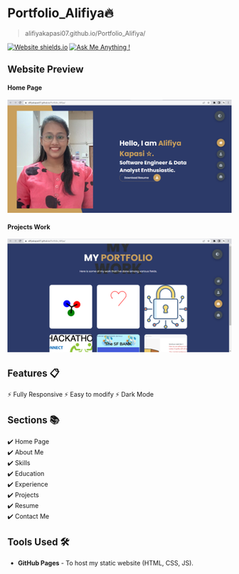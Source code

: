 # Portfolio_Alifiya🔥
> alifiyakapasi07.github.io/Portfolio_Alifiya/

[![Website shields.io](https://img.shields.io/badge/website-up-yellow)](alifiyakapasi07.github.io/Portfolio_Alifiya/)
[![Ask Me Anything !](https://img.shields.io/badge/ask%20me-linkedin-1abc9c.svg)](https://www.linkedin.com/in/alifiyakapasi07/)

## Website Preview
#### Home Page
<img src="website_images/Home_Page.png" width="900">

#### Projects Work
<img src="website_images/Project_Work.png" width="900">
  

## Features 📋
⚡️ Fully Responsive
⚡️ Easy to modify
⚡️ Dark Mode

## Sections 📚
✔️ Home Page\
✔️ About Me\
✔️ Skills \
✔️ Education\
✔️ Experience\
✔️ Projects \
✔️ Resume\
✔️ Contact Me


## Tools Used 🛠️
* <b>GitHub Pages</b> - To host my static website (HTML, CSS, JS).
